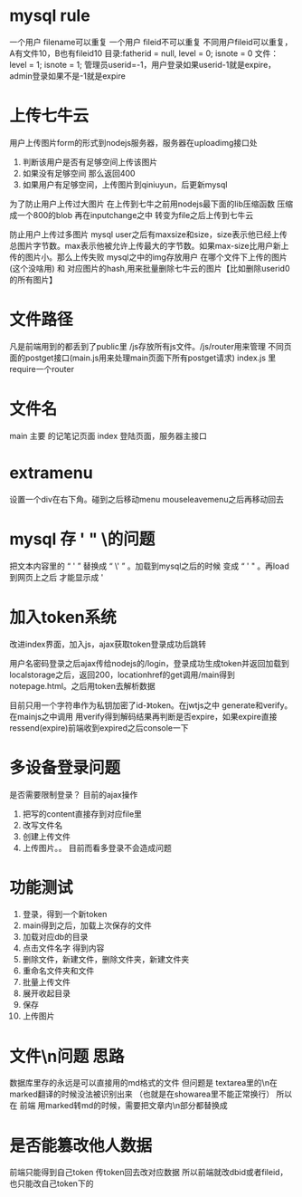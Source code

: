 # mysql rule
一个用户 filename可以重复
一个用户 fileid不可以重复
不同用户fileid可以重复，A有文件10，B也有fileid10
目录:fatherid = null, level = 0; isnote = 0
文件：level = 1; isnote = 1;
管理员userid=-1，用户登录如果userid-1就是expire，admin登录如果不是-1就是expire


# 上传七牛云
用户上传图片form的形式到nodejs服务器，服务器在uploadimg接口处
1. 判断该用户是否有足够空间上传该图片
2. 如果没有足够空间 那么返回400
3. 如果用户有足够空间，上传图片到qiniuyun，后更新mysql

为了防止用户上传过大图片
在上传到七牛之前用nodejs最下面的lib压缩函数 压缩成一个800的blob
再在inputchange之中 转变为file之后上传到七牛云

防止用户上传过多图片
mysql user之后有maxsize和size，size表示他已经上传总图片字节数。max表示他被允许上传最大的字节数。如果max-size比用户新上传的图片小。那么上传失败
mysql之中的img存放用户   在哪个文件下上传的图片(这个没啥用) 和 对应图片的hash,用来批量删除七牛云的图片【比如删除userid0的所有图片】


# 文件路径
凡是前端用到的都丢到了public里
/js存放所有js文件。/js/router用来管理 不同页面的postget接口(main.js用来处理main页面下所有postget请求)
index.js 里require一个router 


# 文件名
main 主要 的记笔记页面
index 登陆页面，服务器主接口


# extramenu
设置一个div在右下角。碰到之后移动menu
mouseleavemenu之后再移动回去



# mysql 存 ' " \的问题
把文本内容里的 “  \'  ” 替换成  “   \\\'   ” 。加载到mysql之后的时候 变成 “   \'   " 。再load到网页上之后 才能显示成 '


# 加入token系统
改进index界面，加入js，ajax获取token登录成功后跳转


用户名密码登录之后ajax传给nodejs的/login，登录成功生成token并返回加载到localstorage之后，返回200，locationhref的get调用/main得到notepage.html。之后用token去解析数据


目前只用一个字符串作为私钥加密了id-》token。在jwtjs之中 generate和verify。在mainjs之中调用 用verify得到解码结果再判断是否expire，如果expire直接ressend(expire)前端收到expired之后console一下

# 多设备登录问题
是否需要限制登录？
目前的ajax操作
1. 把写的content直接存到对应file里
2. 改写文件名
3. 创建上传文件
4. 上传图片。。
目前而看多登录不会造成问题

# 功能测试
1. 登录，得到一个新token
2. main得到之后，加载上次保存的文件
3. 加载对应db的目录
4. 点击文件名字 得到内容
5. 删除文件，新建文件，删除文件夹，新建文件夹
6. 重命名文件夹和文件
7. 批量上传文件 
8. 展开收起目录
9. 保存
10. 上传图片


# 文件\n问题 思路
数据库里存的永远是可以直接用的md格式的文件
但问题是 textarea里的\n在marked翻译的时候没法被识别出来 （也就是在showarea里不能正常换行）
所以在 前端 用marked转md的时候，需要把文章内\n部分都替换成<br>

# 是否能篡改他人数据
前端只能得到自己token 传token回去改对应数据
所以前端就改dbid或者fileid，也只能改自己token下的

#